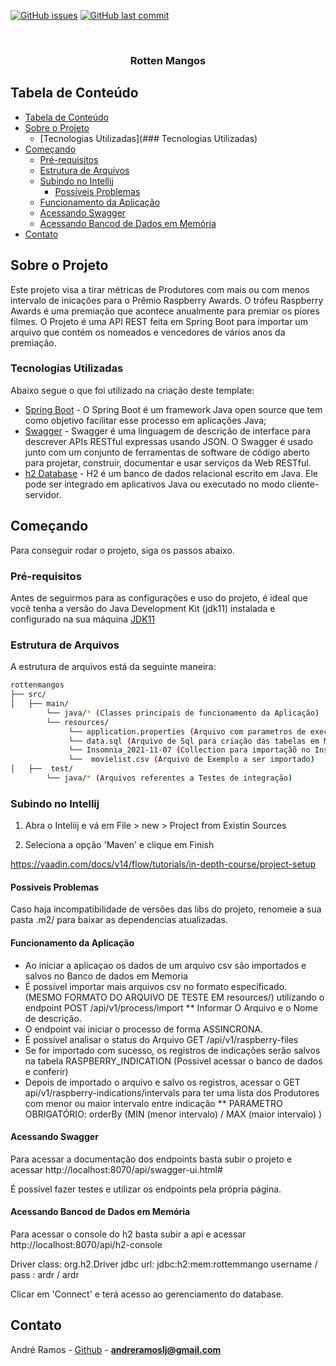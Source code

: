 <!--
*** Arquivo de Descrição de Funcionamento e Configuração do Projeto. 
*** Se você tiver alguma sugestão que possa melhorá-lo ainda mais dê um fork no repositório e crie uma Pull Request ou abra uma Issue com a tag "sugestão".
-->

<!-- PROJECT SHIELDS -->


[![GitHub issues](https://img.shields.io/github/issues-raw/rocketseat/react-native-template-rocketseat-advanced.svg)](https://github.com/andreramoslj/rottenmangos/issues)
[![GitHub last commit](https://img.shields.io/github/last-commit/rocketseat/react-native-template-rocketseat-advanced.svg)](https://github.com/andreramoslj/rottenmangos/commits/master)


<!-- PROJECT LOGO -->
<br />
<p align="center">

  <h3 align="center">Rotten Mangos </h3>
</p>

<!-- TABLE OF CONTENTS -->

## Tabela de Conteúdo

- [Tabela de Conteúdo](#tabela-de-conte%C3%BAdo)
- [Sobre o Projeto](#sobre-o-projeto)
  - [Tecnologias Utilizadas](### Tecnologias Utilizadas)
- [Começando](#come%C3%A7ando)
  - [Pré-requisitos](#pr%C3%A9-requisitos)
  - [Estrutura de Arquivos](#estrutura-de-arquivos)
  - [Subindo no Intellij](#instala%C3%A7%C3%A3o)
    - [Possiveis Problemas](#passo-adicional-no-android)
  - [Funcionamento da Aplicação](#edi%C3%A7%C3%A3o)
  - [Acessando Swagger](#publica%C3%A7%C3%A3o)
  - [Acessando Bancod de Dados em Memória](#publica%C3%A7%C3%A3o)
- [Contato](#contato)

<!-- ABOUT THE PROJECT -->

## Sobre o Projeto

Este projeto visa a tirar métricas de Produtores com mais ou com menos intervalo de inicações para o Prêmio Raspberry Awards.
O trófeu Raspberry Awards é uma premiação que acontece anualmente para premiar os piores filmes.
O Projeto é uma API REST feita em Spring Boot para importar um arquivo que contém os nomeados e vencedores de vários anos da premiação.

### Tecnologias Utilizadas

Abaixo segue o que foi utilizado na criação deste template:

- [Spring Boot](https://spring.io/projects/spring-boot) - O Spring Boot é um framework Java open source que tem como objetivo facilitar esse processo em aplicações Java;
- [Swagger](https://swagger.io/) - Swagger é uma linguagem de descrição de interface para descrever APIs RESTful expressas usando JSON. O Swagger é usado junto com um conjunto de ferramentas de software de código aberto para projetar, construir, documentar e usar serviços da Web RESTful. 
- [h2 Database](https://www.h2database.com/html/main.html) - H2 é um banco de dados relacional escrito em Java. Ele pode ser integrado em aplicativos Java ou executado no modo cliente-servidor.
<!-- GETTING STARTED -->


## Começando

Para conseguir rodar o projeto, siga os passos abaixo.


### Pré-requisitos

Antes de seguirmos para as configurações e uso do projeto, é ideal que você tenha a versão do Java Development Kit (jdk11) instalada e configurado na sua máquina 
[JDK11](https://www.oracle.com/br/java/technologies/javase/jdk11-archive-downloads.html)


### Estrutura de Arquivos

A estrutura de arquivos está da seguinte maneira:

```bash
rottenmangos
├── src/
│   ├── main/
        └── java/* (Classes principais de funcionamento da Aplicação)
        └── resources/
             └── application.properties (Arquivo com parametros de execução da api)
             └── data.sql (Arquivo de Sql para criação das tabelas em Memória)
             └── Insomnia_2021-11-07 (Collection para importaçãõ no Insomnia/Postman)
             └──  movielist.csv (Arquivo de Exemplo a ser importado)
│   ├──  test/
        └── java/* (Arquivos referentes a Testes de integração)
```


### Subindo no Intellij

1. Abra o Inteliij e vá em File > new > Project from Existin Sources 

2. Seleciona a opção 'Maven' e clique em Finish

https://vaadin.com/docs/v14/flow/tutorials/in-depth-course/project-setup 




#### Possiveis Problemas

Caso haja incompatibilidade de versões das libs do projeto, renomeie a sua pasta .m2/ para baixar as dependencias atualizadas. 


#### Funcionamento da Aplicação

* Ao iniciar a aplicaçao os dados de um arquivo csv são importados e salvos no Banco de dados em Memoria
* É possível importar mais arquivos csv no formato especificado. (MESMO FORMATO DO ARQUIVO DE TESTE EM resources/) utilizando o endpoint POST /api/v1/process/import
** Informar O Arquivo e o Nome de descrição.
* O endpoint vai iniciar o processo de forma ASSINCRONA. 
* É possível analisar o status do Arquivo GET /api/v1/raspberry-files
* Se for importado com sucesso, os registros de indicações serão salvos na tabela RASPBERRY_INDICATION (Possivel acessar o banco de dados e conferir)
* Depois de importado o arquivo e salvo os registros, acessar o GET api/v1/raspberry-indications/intervals para ter uma lista dos Produtores com menor ou maior intervalo entre indicação
** PARAMETRO OBRIGATÓRIO: orderBy (MIN (menor intervalo) / MAX (maior intervalo) )




#### Acessando Swagger

Para acessar a documentação dos endpoints basta subir o projeto e acessar 
http://localhost:8070/api/swagger-ui.html#

É possível fazer testes e utilizar os endpoints pela própria página.


#### Acessando Bancod de Dados em Memória

Para acessar o console do h2 basta subir a api e acessar http://localhost:8070/api/h2-console

Driver class: org.h2.Driver
jdbc url: jdbc:h2:mem:rottemmango
username / pass : ardr / ardr

Clicar em 'Connect' e terá acesso ao gerenciamento do database.


## Contato

André Ramos - [Github](https://github.com/andreramoslj) - **andreramoslj@gmail.com**
